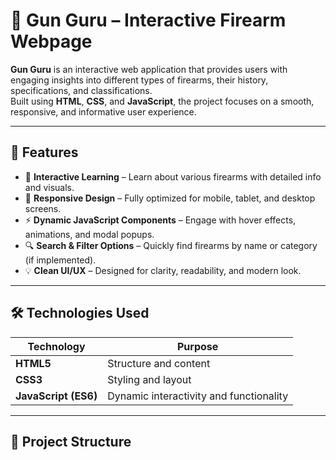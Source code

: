 # 🔫 Gun Guru – Interactive Firearm Webpage

**Gun Guru** is an interactive web application that provides users with engaging insights into different types of firearms, their history, specifications, and classifications.  
Built using **HTML**, **CSS**, and **JavaScript**, the project focuses on a smooth, responsive, and informative user experience.

---

## 🌟 Features

- 🧠 **Interactive Learning** – Learn about various firearms with detailed info and visuals.  
- 🎨 **Responsive Design** – Fully optimized for mobile, tablet, and desktop screens.  
- ⚡ **Dynamic JavaScript Components** – Engage with hover effects, animations, and modal popups.  
- 🔍 **Search & Filter Options** – Quickly find firearms by name or category (if implemented).  
- 💡 **Clean UI/UX** – Designed for clarity, readability, and modern look.

---

## 🛠️ Technologies Used

| Technology | Purpose |
|-------------|----------|
| **HTML5** | Structure and content |
| **CSS3** | Styling and layout |
| **JavaScript (ES6)** | Dynamic interactivity and functionality |

---

## 📂 Project Structure

